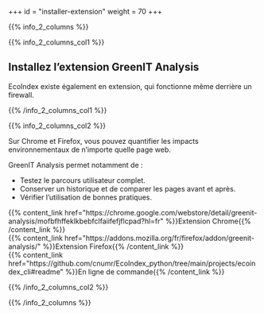+++
id = "installer-extension"
weight = 70
+++

{{% info_2_columns %}}

{{% info_2_columns_col1 %}}

## Installez l’extension GreenIT Analysis

EcoIndex existe également en extension, qui fonctionne même derrière un firewall.

{{% /info_2_columns_col1 %}}

{{% info_2_columns_col2 %}}

Sur Chrome et Firefox, vous pouvez quantifier les impacts environnementaux de n’importe quelle page web.

GreenIT Analysis permet notamment de :

- Testez le parcours utilisateur complet.
- Conserver un historique et de comparer les pages avant et après.
- Vérifier l’utilisation de bonnes pratiques.

<p>
{{% content_link href="https://chrome.google.com/webstore/detail/greenit-analysis/mofbfhffeklkbebfclfaiifefjflcpad?hl=fr" %}}Extension Chrome{{% /content_link %}}
<br>
{{% content_link href="https://addons.mozilla.org/fr/firefox/addon/greenit-analysis/" %}}Extension Firefox{{% /content_link %}}
<br>
{{% content_link href="https://github.com/cnumr/EcoIndex_python/tree/main/projects/ecoindex_cli#readme" %}}En ligne de commande{{% /content_link %}}
</p>

{{% /info_2_columns_col2 %}}

{{% /info_2_columns %}}
